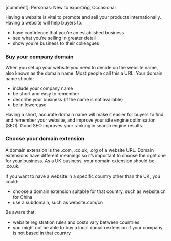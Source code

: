 [comment]: Personas: New to exporting, Occasional

Having a website is vital to promote and sell your products internationally. Having a website will help buyers to:

 - have confidence that you&rsquo;re an established business
 - see what you&rsquo;re selling in greater detail
 - show you&rsquo;re business to their colleagues


### Buy your company domain

When you set up your website you need to decide on the website name, also known as the domain name. Most people call this a URL. Your domain name should:

- include your company name
- be short and easy to remember
- describe your business (if the name is not available)
- be in lowercase

Having a short, accurate domain name will make it easier for buyers to find and remember your website, and improve your site engine optimisation (SEO). Good SEO improves your ranking in search engine results.

### Choose your domain extension

A domain extension is the .com, .co.uk, .org of a website URL. Domain extensions have different meanings so it&rsquo;s important to choose the right one for your business. As a UK business, your domain extension should be .co.uk.

If you want to have a website in a specific country other than the UK, you could: 

- choose a domain extension suitable for that country, such as website.cn for China
- use a subdomain, such as website.com/cn

Be aware that:

- website registration rules and costs vary between countries
- you might not be able to buy a local domain extension if your company is not based in that country

